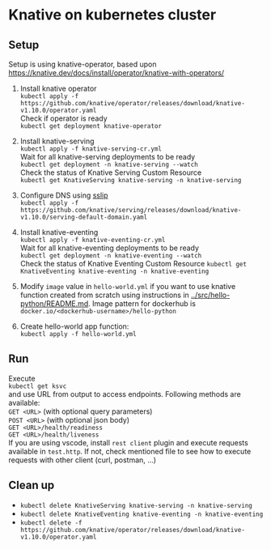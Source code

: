 # Knative on kubernetes cluster

## Setup

Setup is using knative-operator, based upon https://knative.dev/docs/install/operator/knative-with-operators/

1.  Install knative operator  
    `kubectl apply -f https://github.com/knative/operator/releases/download/knative-v1.10.0/operator.yaml`  
    Check if operator is ready  
     `kubectl get deployment knative-operator`

2.  Install knative-serving  
    `kubectl apply -f knative-serving-cr.yml`  
    Wait for all knative-serving deployments to be ready  
     `kubectl get deployment -n knative-serving --watch`  
    Check the status of Knative Serving Custom Resource  
    `kubectl get KnativeServing knative-serving -n knative-serving`

3.  Configure DNS using [sslip](https://sslip.io/)  
    `kubectl apply -f https://github.com/knative/serving/releases/download/knative-v1.10.0/serving-default-domain.yaml`

4.  Install knative-eventing  
     `kubectl apply -f knative-eventing-cr.yml`  
     Wait for all knative-eventing deployments to be ready  
     `kubectl get deployment -n knative-eventing --watch`  
     Check the status of Knative Eventing Custom Resource
    `kubectl get KnativeEventing knative-eventing -n knative-eventing`

5.  Modify `image` value in `hello-world.yml` if you want to use knative function created from scratch using instructions in [../src/hello-python/README.md](../src/hello-python/README.md). Image pattern for dockerhub is  
    `docker.io/<dockerhub-username>/hello-python`

6.  Create hello-world app function:  
    `kubectl apply -f hello-world.yml`

## Run

Execute  
`kubectl get ksvc`  
and use URL from output to access endpoints. Following methods are available:  
`GET <URL>` (with optional query parameters)  
`POST <URL>` (with optional json body)  
`GET <URL>/health/readiness`  
`GET <URL>/health/liveness`  
If you are using vscode, install `rest client` plugin and execute requests available in `test.http`. If not, check mentioned file to see how to execute requests with other client (curl, postman, ...)

## Clean up

- `kubectl delete KnativeServing knative-serving -n knative-serving`
- `kubectl delete KnativeEventing knative-eventing -n knative-eventing`
- `kubectl delete -f https://github.com/knative/operator/releases/download/knative-v1.10.0/operator.yaml`
